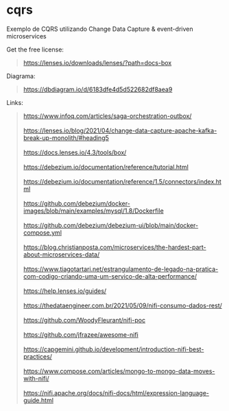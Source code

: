 # cqrs
Exemplo de CQRS utilizando Change Data Capture &amp; event-driven microservices

Get the free license:

> https://lenses.io/downloads/lenses/?path=docs-box

Diagrama:

> https://dbdiagram.io/d/6183dfe4d5d522682df8aea9

Links:

> https://www.infoq.com/articles/saga-orchestration-outbox/
<br> <br>
> https://lenses.io/blog/2021/04/change-data-capture-apache-kafka-break-up-monolith/#heading5
<br> <br>
> https://docs.lenses.io/4.3/tools/box/
<br> <br>
> https://debezium.io/documentation/reference/tutorial.html
<br> <br>
> https://debezium.io/documentation/reference/1.5/connectors/index.html
<br> <br>
> https://github.com/debezium/docker-images/blob/main/examples/mysql/1.8/Dockerfile
<br> <br>
> https://github.com/debezium/debezium-ui/blob/main/docker-compose.yml
<br> <br>
> https://blog.christianposta.com/microservices/the-hardest-part-about-microservices-data/
<br> <br>
> https://www.tiagotartari.net/estrangulamento-de-legado-na-pratica-com-codigo-criando-uma-um-servico-de-alta-performance/
<br> <br>
> https://help.lenses.io/guides/
<br> <br>
> https://thedataengineer.com.br/2021/05/09/nifi-consumo-dados-rest/
<br> <br>
> https://github.com/WoodyFleurant/nifi-poc
<br> <br>
> https://github.com/jfrazee/awesome-nifi
<br> <br>
> https://capgemini.github.io/development/introduction-nifi-best-practices/
<br> <br>
> https://www.compose.com/articles/mongo-to-mongo-data-moves-with-nifi/
<br> <br>
> https://nifi.apache.org/docs/nifi-docs/html/expression-language-guide.html
